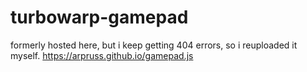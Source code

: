 # turbowarp-gamepad
formerly hosted here, but i keep getting 404 errors, so i reuploaded it myself.
https://arpruss.github.io/gamepad.js
